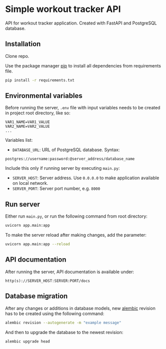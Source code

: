 # Simple workout tracker API
API for workout tracker application.
Created with FastAPI and PostgreSQL database.

## Installation
Clone repo.

Use the package manager [pip](https://pip.pypa.io/en/stable/) to install all dependencies from requirements file.

```bash
pip install -r requirements.txt
```

## Environmental variables
Before running the server, `.env` file with input variables needs to be created in project root directory, like so:

```text
VAR1_NAME=VAR1_VALUE
VAR2_NAME=VAR2_VALUE
...
```

Variables list:

* `DATABASE_URL`: URL of PostgreSQL database. Syntax:
```text
postgres://username:password:@server_address/database_name
```

Include this only if running server by executing `main.py`:

* `SERVER_HOST`: Server address. Use `0.0.0.0` to make application available on local network.
* `SERVER_PORT`: Server port number, e.g. `8000`

## Run server
Either run `main.py`, or run the following command from root directory:

```bash
uvicorn app.main:app
```

To make the server reload after making changes, add the parameter:

```bash
uvicorn app.main:app --reload
```

## API documentation

After running the server, API documentation is available under:

```
http(s)://SERVER_HOST:SERVER:PORT/docs
```

## Database migration
After any changes or additions in database models, new [alembic](https://pypi.org/project/alembic/) revision has to be created using the following command:

```bash
alembic revision --autogenerate -m "example message"
```

And then to upgrade the database to the newest revision:

```bash
alembic upgrade head
```
